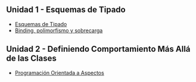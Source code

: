 Unidad 1 - Esquemas de Tipado
-----------------------------

-   [Esquemas de Tipado](esquemas-de-tipado.md)
-   [Binding, polimorfismo y sobrecarga](binding--polimorfismo-y-sobrecarga.md)

Unidad 2 - Definiendo Comportamiento Más Allá de las Clases
-----------------------------------------------------------

-   [Programación Orientada a Aspectos](programacion-orientada-a-aspectos.md)

